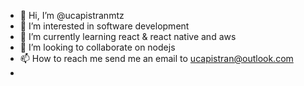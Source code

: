 - 👋 Hi, I’m @ucapistranmtz
- 👀 I’m interested in software development 
- 🌱 I’m currently learning react  & react native and aws 
- 💞️ I’m looking to collaborate on  nodejs 
- 📫 How to reach me send me an email to ucapistran@outlook.com
- 

<!---
ucapistranmtz/ucapistranmtz is a ✨ special ✨ repository because its `README.md` (this file) appears on your GitHub profile.
You can click the Preview link to take a look at your changes.
--->

